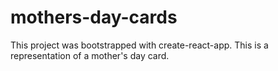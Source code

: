 # mothers-day-cards

This project was bootstrapped with create-react-app. This is a representation of a mother's day card.
